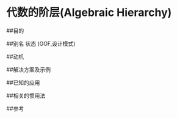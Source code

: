 # 代数的阶层(Algebraic Hierarchy)

##目的


##别名
状态 (GOF,设计模式)

##动机

##解决方案及示例

##已知的应用


##相关的惯用法

##参考

